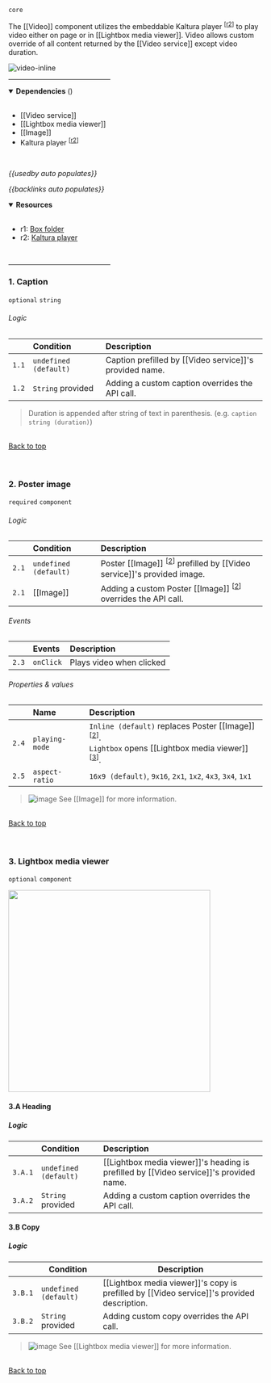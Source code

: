 `core` <!-- category start --><!-- category end -->

The [[Video]] component utilizes the embeddable Kaltura player <sup>[[r2](#resources)]</sup> to play video either on page or in [[Lightbox media viewer]]. Video allows custom override of all content returned by the [[Video service]] except video duration.


![video-inline](https://images.zenhubusercontent.com/5be09c3a6102900c6d16d991/f12785fc-4133-4ac0-a959-4c5fb2fdfa0b)

<hr width="40%" />

<!-- toc start open="true" --><!-- toc end -->

<details open="true">
  <summary><strong>Dependencies</strong> (<!-- dependencyCount start --><!-- dependencyCount end -->)</summary><br />

- [[Video service]]
- [[Lightbox media viewer]]
- [[Image]]
- Kaltura player <sup>[[r2](#resources)]</sup>

<br />
</details>

<!-- usedby start -->
*{{usedby auto populates}}*
<!-- usedby end -->

<!-- backlinks start -->
*{{backlinks auto populates}}*
<!-- backlinks end -->

<a name="resources"></a>
<details open="true">
  <summary><strong>Resources</strong></summary><br />

- r1: [Box folder](https://ibm.box.com/s/9q7rdj73m32hufcw1xwl1td6nr88rghm)
- r2: [Kaltura player](http://player.kaltura.com/docs/api)

<br />
</details>

<hr width="40%" />


### 1. Caption
`optional` `string`

###### Logic

| | Condition | Description |
|:--- |:--------- |:----------- |
| `1.1` | `undefined (default)` |Caption prefilled by [[Video service]]'s provided name. |
| `1.2` | `String` provided | Adding a custom caption overrides the API call. |

> Duration is appended after string of text in parenthesis. (e.g. `caption string (duration)`)

<br />[Back to top](#wiki-wrapper)<br /><br /><br />

### 2. Poster image
`required` `component`

###### Logic

| | Condition | Description |
|:--- |:--------- |:----------- |
| `2.1` | `undefined (default)` | Poster [[Image]] <sup>[[2](#2-poster-image)]</sup> prefilled by [[Video service]]'s provided image. |
| `2.1` | [[Image]] | Adding a custom Poster [[Image]] <sup>[[2](#2-poster-image)]</sup> overrides the API call. |

###### Events

| | Events | Description |
|:--- |:------ |:----------- |
| `2.3` | `onClick` | Plays video when clicked |  


###### Properties & values

| | Name | Description |
|:-- |:----- |:----- |
| `2.4` | `playing-mode` | `Inline (default)` replaces Poster [[Image]] <sup>[[2](#2-poster-image)]</sup>.<br /> `Lightbox` opens [[Lightbox media viewer]] <sup>[[3](#3-lightbox-media-viewer)]</sup>. |  
| `2.5` | `aspect-ratio` | `16x9 (default)`, `9x16`, `2x1`, `1x2`, `4x3`, `3x4`, `1x1` |

> ![image](https://user-images.githubusercontent.com/3793636/117873919-f6faba80-b265-11eb-81a5-039bdcd822e8.png)  See [[Image]] for more information.

<br />[Back to top](#wiki-wrapper)<br /><br /><br />


### 3. Lightbox media viewer
`optional` `component`

<img src="https://images.zenhubusercontent.com/5be09c3a6102900c6d16d991/34415287-2c8a-486e-98e5-a2d26cc47f12" width="400px" />

#### 3.A Heading

##### Logic

| | Condition | Description |
|:-- |:--------- |:----------- |
| `3.A.1` | `undefined (default)` | [[Lightbox media viewer]]'s heading is prefilled by [[Video service]]'s provided name. |
| `3.A.2` | `String` provided | Adding a custom caption overrides the API call. |


#### 3.B Copy

##### Logic

|   | Condition | Description |
|-- | --------- | ----------- |
| `3.B.1` | `undefined (default)` | [[Lightbox media viewer]]'s copy is prefilled by [[Video service]]'s provided description. |
| `3.B.2` | `String` provided | Adding custom copy overrides the API call. |


> ![image](https://user-images.githubusercontent.com/3793636/117873919-f6faba80-b265-11eb-81a5-039bdcd822e8.png)  See [[Lightbox media viewer]] for more information.

<br />[Back to top](#wiki-wrapper)<br /><br /><br />
